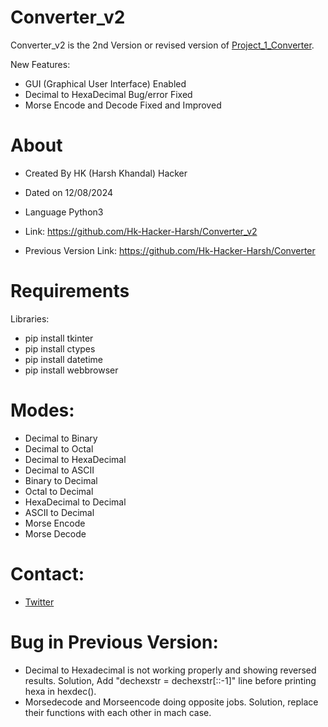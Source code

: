 # Converter_v2
Converter_v2 is the 2nd Version or revised version of [Project_1_Converter](https://github.com/Hk-Hacker-Harsh/Converter).

New Features:
  * GUI (Graphical User Interface) Enabled
  * Decimal to HexaDecimal Bug/error Fixed
  * Morse Encode and Decode Fixed and Improved

# About
* Created By HK (Harsh Khandal) Hacker
* Dated on 12/08/2024
* Language Python3
* Link: https://github.com/Hk-Hacker-Harsh/Converter_v2

* Previous Version Link: https://github.com/Hk-Hacker-Harsh/Converter
 
# Requirements
Libraries:
 * pip install tkinter
 * pip install ctypes
 * pip install datetime
 * pip install webbrowser

# Modes:
* Decimal to Binary
* Decimal to Octal
* Decimal to HexaDecimal
* Decimal to ASCII
* Binary to Decimal
* Octal to Decimal
* HexaDecimal to Decimal
* ASCII to Decimal
* Morse Encode
* Morse Decode

# Contact:
* [Twitter](https://x.com/Hk__Hacker)

# Bug in Previous Version:
* Decimal to Hexadecimal is not working properly and showing reversed results. Solution, Add "dechexstr = dechexstr[::-1]" line before printing hexa in hexdec().
* Morsedecode and Morseencode doing opposite jobs. Solution, replace their functions with each other in mach case.
